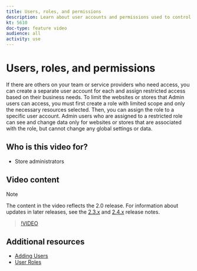 ```yaml
---
title: Users, roles, and permissions
description: Learn about user accounts and permissions used to control access to Commerce website and store data in the Admin.
kt: 5610
doc-type: feature video
audience: all
activity: use
---
```


# Users, roles, and permissions

If there are others on your team or service providers who need access, you can create a separate user account for each and assign restricted access based on their business needs. To limit the websites or stores that Admin users can access, you must first create a role with limited scope and only the necessary resources selected. Then, you can assign the role to a specific user account. Admin users who are assigned to a restricted role can see and change data only for websites or stores that are associated with the role, but cannot change any global settings or data.

## Who is this video for?

- Store administrators

## Video content

>[!NOTE]
>
>The content in the video reflects the 2.0 release. For information about updates in later releases, see the [2.3.x](https://devdocs.magento.com/guides/v2.3/release-notes/bk-release-notes.html) and [2.4.x](https://devdocs.magento.com/guides/v2.4/release-notes/bk-release-notes.html) release notes.

>[!VIDEO](https://video.tv.adobe.com/v/35788?quality=12&learn=on)

## Additional resources

- [Adding Users](https://docs.magento.com/user-guide/system/permissions-users-all.html)
- [User Roles](https://docs.magento.com/user-guide/system/permissions-user-roles.html)